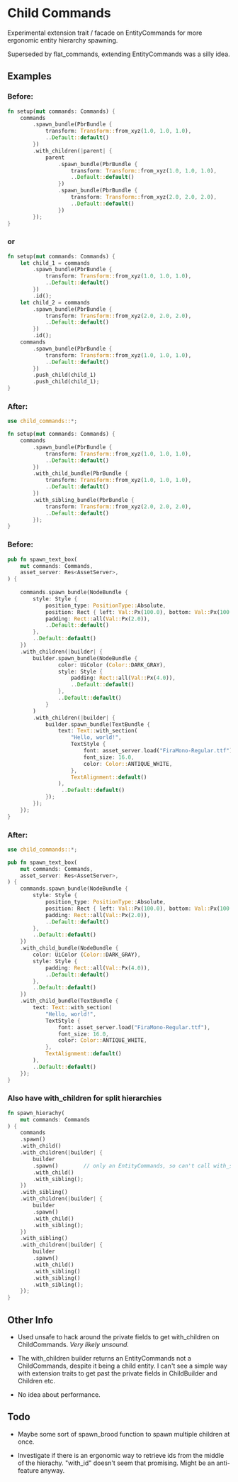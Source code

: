 # Child Commands

Experimental extension trait / facade on EntityCommands for more ergonomic 
entity hierarchy spawning.

Superseded by flat_commands, extending EntityCommands was a silly idea.

## Examples

### Before:

```rust
fn setup(mut commands: Commands) {
    commands
        .spawn_bundle(PbrBundle {
            transform: Transform::from_xyz(1.0, 1.0, 1.0),
            ..Default::default()
        })
        .with_children(|parent| {
            parent
                .spawn_bundle(PbrBundle {
                    transform: Transform::from_xyz(1.0, 1.0, 1.0),
                    ..Default::default()
                })
                .spawn_bundle(PbrBundle {
                    transform: Transform::from_xyz(2.0, 2.0, 2.0),
                    ..Default::default()
                })
        });
}
```

### or

```rust
fn setup(mut commands: Commands) {
    let child_1 = commands
        .spawn_bundle(PbrBundle {
            transform: Transform::from_xyz(1.0, 1.0, 1.0),
            ..Default::default()
        })
        .id();
    let child_2 = commands
        .spawn_bundle(PbrBundle {
            transform: Transform::from_xyz(2.0, 2.0, 2.0),
            ..Default::default()
        })
        .id();
    commands
        .spawn_bundle(PbrBundle {
            transform: Transform::from_xyz(1.0, 1.0, 1.0),
            ..Default::default()
        })
        .push_child(child_1)
        .push_child(child_1);
}
```

### After:

```rust
use child_commands::*;

fn setup(mut commands: Commands) {
    commands
        .spawn_bundle(PbrBundle {
            transform: Transform::from_xyz(1.0, 1.0, 1.0),
            ..Default::default()
        })
        .with_child_bundle(PbrBundle {
            transform: Transform::from_xyz(1.0, 1.0, 1.0),
            ..Default::default()
        })
        .with_sibling_bundle(PbrBundle {
            transform: Transform::from_xyz(2.0, 2.0, 2.0),
            ..Default::default()
        });
}
```

### Before:

```rust
pub fn spawn_text_box(
    mut commands: Commands,
    asset_server: Res<AssetServer>,
) {
 
    commands.spawn_bundle(NodeBundle {
        style: Style {
            position_type: PositionType::Absolute,
            position: Rect { left: Val::Px(100.0), bottom: Val::Px(100.0), ..Default::default() },
            padding: Rect::all(Val::Px(2.0)),
            ..Default::default()
        },
        ..Default::default()
    })
    .with_children(|builder| {
        builder.spawn_bundle(NodeBundle {
                color: UiColor (Color::DARK_GRAY),
                style: Style {
                    padding: Rect::all(Val::Px(4.0)),
                    ..Default::default()
                },
                ..Default::default()
            }
        )
        .with_children(|builder| {
            builder.spawn_bundle(TextBundle {
                text: Text::with_section(
                    "Hello, world!",
                    TextStyle {
                        font: asset_server.load("FiraMono-Regular.ttf"),
                        font_size: 16.0,
                        color: Color::ANTIQUE_WHITE,
                    },
                    TextAlignment::default()
                ),
                 ..Default::default()
            });
        });
    });
}
```

### After:

```rust
use child_commands::*;

pub fn spawn_text_box(
    mut commands: Commands,
    asset_server: Res<AssetServer>,
) {
    commands.spawn_bundle(NodeBundle {
        style: Style {
            position_type: PositionType::Absolute,
            position: Rect { left: Val::Px(100.0), bottom: Val::Px(100.0), ..Default::default() },
            padding: Rect::all(Val::Px(2.0)),
            ..Default::default()
        },
        ..Default::default()
    })
    .with_child_bundle(NodeBundle {
        color: UiColor (Color::DARK_GRAY),
        style: Style {
            padding: Rect::all(Val::Px(4.0)),
            ..Default::default()
        },
        ..Default::default()
    })
    .with_child_bundle(TextBundle {
        text: Text::with_section(
            "Hello, world!",
            TextStyle {
                font: asset_server.load("FiraMono-Regular.ttf"),
                font_size: 16.0,
                color: Color::ANTIQUE_WHITE,
            },
            TextAlignment::default()
        ),
        ..Default::default()
    });
}
```

### Also have with_children for split hierarchies 

```rust
fn spawn_hierachy(
    mut commands: Commands
) {
    commands
    .spawn()     
    .with_child()
    .with_children(|builder| {
        builder
        .spawn()        // only an EntityCommands, so can't call with_sibling here unfortunately.
        .with_child()
        .with_sibling();
    })
    .with_sibling()
    .with_children(|builder| {
        builder
        .spawn()
        .with_child()
        .with_sibling();
    })
    .with_sibling()
    .with_children(|builder| {
        builder
        .spawn()
        .with_child()
        .with_sibling()
        .with_sibling()
        .with_sibling();
    });
}

```


## Other Info

* Used unsafe to hack around the private fields to get with_children on ChildCommands. *Very likely unsound.*

* The with_children builder returns an EntityCommands not a ChildCommands, despite it being a child entity.
I can't see a simple way with extension traits to get past the private fields in ChildBuilder and Children etc.

* No idea about performance.

## Todo

* Maybe some sort of spawn_brood function to spawn multiple children at once.

* Investigate if there is an ergonomic way to retrieve ids from the middle of the hierachy. "with_id" doesn't seem that promising.
Might be an anti-feature anyway. 



